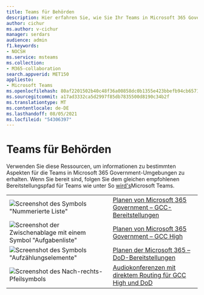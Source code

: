```yaml
---
title: Teams für Behörden
description: Hier erfahren Sie, wie Sie Ihr Teams in Microsoft 365 Government-Umgebungen planen und bereitstellen.
author: cichur
ms.author: v-cichur
manager: serdars
audience: admin
f1.keywords:
- NOCSH
ms.service: msteams
ms.collection:
- M365-collaboration
search.appverid: MET150
appliesto:
- Microsoft Teams
ms.openlocfilehash: 80af2201502b40c48f36a00858dc0b1355e423bbefb94cb6571c1768049d4c8e
ms.sourcegitcommit: a17ad3332ca5d2997f85db7835500d8190c34b2f
ms.translationtype: MT
ms.contentlocale: de-DE
ms.lasthandoff: 08/05/2021
ms.locfileid: "54306397"
---
```

# <a name="teams-for-government"></a>Teams für Behörden

Verwenden Sie diese Ressourcen, um informationen zu bestimmten Aspekten für die Teams in Microsoft 365 Government-Umgebungen zu erhalten. Wenn Sie bereit sind, folgen Sie dem gleichen empfohlenen Bereitstellungspfad für Teams wie unter So [wird's](../deploy-overview.md)Microsoft Teams.

|               |               |
| ------------- | ------------- |
| ![Screenshot des Symbols "Nummerierte Liste"](../media/list-123-teams.svg)  |  [Planen von Microsoft 365 Government – GCC-Bereitstellungen](../plan-for-government-gcc.md) |
| ![Screenshot der Zwischenablage mit einem Symbol "Aufgabenliste"](../media/tasks-teams.svg) | [Planen von Microsoft 365 Government – GCC High](../plan-for-government-gcc-high.md) |
| ![Screenshot des Symbols "Aufzählungselemente"](../media/task-list-planning-teams.svg)  |  [Planen der Microsoft 365 – DoD-Bereitstellungen](../plan-for-government-dod.md) |
| ![Screenshot des Nach-rechts-Pfeilsymbols](../media/arrow-right-2-teams.svg)  |  [Audiokonferenzen mit direktem Routing für GCC High und DoD](../audio-conferencing-with-direct-routing-for-gcch-and-dod.md) |
